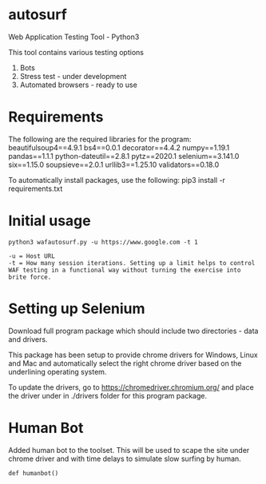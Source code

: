 # autosurf
Web Application Testing Tool - Python3

This tool contains various testing options
1. Bots
2. Stress test - under development
3. Automated browsers - ready to use

# Requirements
The following are the required libraries for the program:
        beautifulsoup4==4.9.1
        bs4==0.0.1
        decorator==4.4.2
        numpy==1.19.1
        pandas==1.1.1
        python-dateutil==2.8.1
        pytz==2020.1
        selenium==3.141.0
        six==1.15.0
        soupsieve==2.0.1
        urllib3==1.25.10
        validators==0.18.0

To automatically install packages, use the following:
        pip3 install -r requirements.txt

# Initial usage
    python3 wafautosurf.py -u https://www.google.com -t 1

    -u = Host URL
    -t = How many session iterations. Setting up a limit helps to control WAF testing in a functional way without turning the exercise into brite force.

# Setting up Selenium
Download full program package which should include two directories - data and drivers.

This package has been setup to provide chrome drivers for Windows, Linux and Mac and automatically select the right chrome driver based on the underlining operating system.

To update the drivers, go to https://chromedriver.chromium.org/ and place the driver under in ./drivers folder for this program package. 

# Human Bot
Added human bot to the toolset. This will be used to scape the site under chrome driver and with time delays to simulate slow surfing by human.

    def humanbot()

